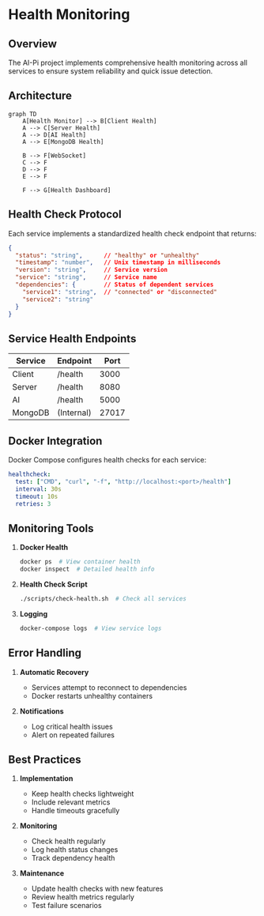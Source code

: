 # Health Monitoring

## Overview

The AI-Pi project implements comprehensive health monitoring across all services to ensure system reliability and quick issue detection.

## Architecture

```mermaid
graph TD
    A[Health Monitor] --> B[Client Health]
    A --> C[Server Health]
    A --> D[AI Health]
    A --> E[MongoDB Health]
    
    B --> F[WebSocket]
    C --> F
    D --> F
    E --> F
    
    F --> G[Health Dashboard]
```

## Health Check Protocol

Each service implements a standardized health check endpoint that returns:

```json
{
  "status": "string",      // "healthy" or "unhealthy"
  "timestamp": "number",   // Unix timestamp in milliseconds
  "version": "string",     // Service version
  "service": "string",     // Service name
  "dependencies": {        // Status of dependent services
    "service1": "string",  // "connected" or "disconnected"
    "service2": "string"
  }
}
```

## Service Health Endpoints

| Service  | Endpoint          | Port  |
|----------|------------------|-------|
| Client   | /health         | 3000  |
| Server   | /health         | 8080  |
| AI       | /health         | 5000  |
| MongoDB  | (Internal)      | 27017 |

## Docker Integration

Docker Compose configures health checks for each service:

```yaml
healthcheck:
  test: ["CMD", "curl", "-f", "http://localhost:<port>/health"]
  interval: 30s
  timeout: 10s
  retries: 3
```

## Monitoring Tools

1. **Docker Health**
   ```bash
   docker ps  # View container health
   docker inspect  # Detailed health info
   ```

2. **Health Check Script**
   ```bash
   ./scripts/check-health.sh  # Check all services
   ```

3. **Logging**
   ```bash
   docker-compose logs  # View service logs
   ```

## Error Handling

1. **Automatic Recovery**
   - Services attempt to reconnect to dependencies
   - Docker restarts unhealthy containers

2. **Notifications**
   - Log critical health issues
   - Alert on repeated failures

## Best Practices

1. **Implementation**
   - Keep health checks lightweight
   - Include relevant metrics
   - Handle timeouts gracefully

2. **Monitoring**
   - Check health regularly
   - Log health status changes
   - Track dependency health

3. **Maintenance**
   - Update health checks with new features
   - Review health metrics regularly
   - Test failure scenarios
